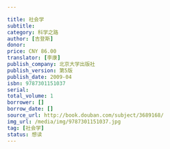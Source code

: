 ```yaml
---

title: 社会学
subtitle:
category: 科学之路
author: [吉登斯]
donor: 
price: CNY 86.00
translator: [李康]
publish_company: 北京大学出版社
publish_version: 第5版
publish_date: 2009-04
isbn: 9787301151037
serial: 
total_volume: 1
borrower: []
borrow_date: []
source_url: http://book.douban.com/subject/3689168/
img_url: /media/img/9787301151037.jpg
tag: [社会学]
status: 想读
---
```

